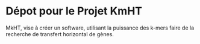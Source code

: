 # Dépot pour le Projet KmHT

MkHT, vise à créer un software, utilisant la puissance des k-mers faire de la recherche de transfert horizontal de gènes.